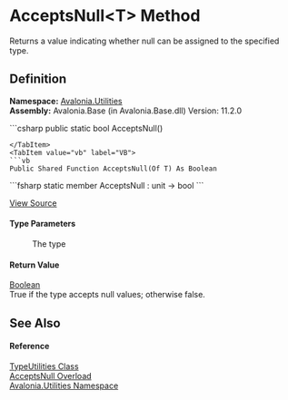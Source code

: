 # AcceptsNull&lt;T&gt; Method


Returns a value indicating whether null can be assigned to the specified type.



## Definition
**Namespace:** <a href="N_Avalonia_Utilities">Avalonia.Utilities</a>  
**Assembly:** Avalonia.Base (in Avalonia.Base.dll) Version: 11.2.0

<Tabs groupId="api-code-preview">
<TabItem value="csharp" label="C#">
```csharp
public static bool AcceptsNull<T>()

```
</TabItem>
<TabItem value="vb" label="VB">
```vb
Public Shared Function AcceptsNull(Of T) As Boolean
```
</TabItem>
<TabItem value="fsharp" label="F#">
```fsharp
static member AcceptsNull : unit -> bool 
```
</TabItem>
</Tabs>



<a href="https://github.com/AvaloniaUI/Avalonia/tree/master/src/Avalonia.Base/Utilities/TypeUtilities.cs#L106" title="View the source code">View Source</a>



#### Type Parameters
<dl><dt /><dd>The type</dd></dl>

#### Return Value
<a href="https://learn.microsoft.com/dotnet/api/system.boolean" target="_blank" rel="noopener noreferrer">Boolean</a>  
True if the type accepts null values; otherwise false.

## See Also


#### Reference
<a href="T_Avalonia_Utilities_TypeUtilities">TypeUtilities Class</a>  
<a href="Overload_Avalonia_Utilities_TypeUtilities_AcceptsNull">AcceptsNull Overload</a>  
<a href="N_Avalonia_Utilities">Avalonia.Utilities Namespace</a>  

